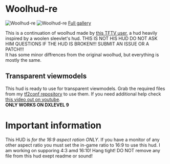 # Woolhud-re
![Woolhud-re](https://i.imgur.com/wkac33i.jpg)
![Woolhud-re](https://i.imgur.com/4IYzmcj.jpg)
[Full gallery](https://imgur.com/a/ySTI700)


This is a continuation of woolhud made by [this TFTV user](https://www.teamfortress.tv/user/76561198258717546), a hud heavily inspired by a woolen sleevlet's hud. 
THIS IS NOT HIS HUD DO NOT ASK HIM QUESTIONS IF THE HUD IS BROKEN!!! SUBMIT AN ISSUE OR A PATCH!!!   
It has some minor diffrences from the original woolhud, but everything is mostly the same.
## Transparent viewmodels
This hud is ready to use for transparent viewmodels. Grab the required files from my [tf2conf repository](https://github.com/makemake-kbo/tf2config) to use them. If you need additional help check [this video out on youtube](https://www.youtube.com/watch?v=rsWPW817xWY).    
**ONLY WORKS ON DXLEVEL 9**


# Important information
This HUD is *for the 16:9 aspect ration ONLY*. If you have a monitor of any other aspect ratio you must set the in-game ratio to 16:9 to use this hud. I am working on supporing 4:3 amd 16:10! Hang tight!
DO NOT remove any file from this hud exept readme or sound!
